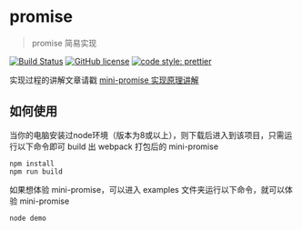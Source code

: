 # promise
> promise 简易实现

[![Build Status](https://travis-ci.org/mcuking/mini-promise.svg?branch=master)](https://travis-ci.org/mcuking/mini-promise)
[![GitHub license](https://img.shields.io/github/license/mcuking/mini-promise.svg)](https://github.com/mcuking/mini-promise/blob/master/LICENSE)
[![code style: prettier](https://img.shields.io/badge/code_style-prettier-ff69b4.svg)](https://github.com/prettier/prettier)

实现过程的讲解文章请戳
[mini-promise 实现原理讲解](https://github.com/mcuking/js-blog/issues/28)

## 如何使用
当你的电脑安装过node环境（版本为8或以上），则下载后进入到该项目，只需运行以下命令即可 build 出 webpack 打包后的 mini-promise
```
npm install
npm run build
```

如果想体验 mini-promise，可以进入 examples 文件夹运行以下命令，就可以体验 mini-promise

```
node demo
```

